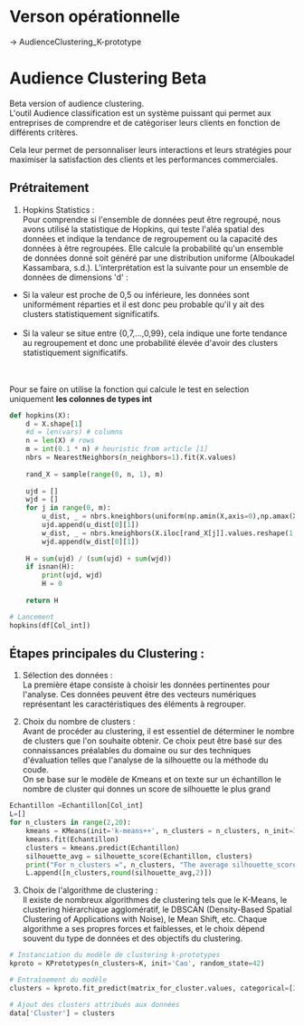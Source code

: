# Verson opérationnelle
-> AudienceClustering_K-prototype<br>


# Audience Clustering Beta
 Beta version of audience clustering.<br>
 L'outil Audience classification est un système puissant qui permet aux entreprises de comprendre et de catégoriser leurs clients en fonction de différents critères. 

 Cela leur permet de personnaliser leurs interactions et leurs stratégies pour maximiser la satisfaction des clients et les performances commerciales.
 
## Prétraitement
1. Hopkins Statistics : <br>
Pour comprendre si l'ensemble de données peut être regroupé, nous avons utilisé la statistique de Hopkins, qui teste l'aléa spatial des données et indique la tendance de regroupement ou la capacité des données à être regroupées. Elle calcule la probabilité qu'un ensemble de données donné soit généré par une distribution uniforme (Alboukadel Kassambara, s.d.). L'interprétation est la suivante pour un ensemble de données de dimensions 'd' : <br>
<ul> 
<li>Si la valeur est proche de 0,5 ou inférieure, les données sont uniformément réparties et il est donc peu probable qu'il y ait des clusters statistiquement significatifs. </li> <br>
<li>Si la valeur se situe entre {0,7,...,0,99}, cela indique une forte tendance au regroupement et donc une probabilité élevée d'avoir des clusters statistiquement significatifs.</li> <br> <br>
</ul>
 Pour se faire on utilise la fonction qui calcule le test en selection uniquement <strong>les colonnes de types int</strong>

```python
def hopkins(X):
    d = X.shape[1]
    #d = len(vars) # columns
    n = len(X) # rows
    m = int(0.1 * n) # heuristic from article [1]
    nbrs = NearestNeighbors(n_neighbors=1).fit(X.values)
 
    rand_X = sample(range(0, n, 1), m)
 
    ujd = []
    wjd = []
    for j in range(0, m):
        u_dist, _ = nbrs.kneighbors(uniform(np.amin(X,axis=0),np.amax(X,axis=0),d).reshape(1, -1), 2, return_distance=True)
        ujd.append(u_dist[0][1])
        w_dist, _ = nbrs.kneighbors(X.iloc[rand_X[j]].values.reshape(1, -1), 2, return_distance=True)
        wjd.append(w_dist[0][1])
 
    H = sum(ujd) / (sum(ujd) + sum(wjd))
    if isnan(H):
        print(ujd, wjd)
        H = 0
 
    return H

# Lancement
hopkins(df[Col_int])
```

 
## Étapes principales du Clustering :

1. Sélection des données :<br>
La première étape consiste à choisir les données pertinentes pour l'analyse. Ces données peuvent être des vecteurs numériques représentant les caractéristiques des éléments à regrouper.

2. Choix du nombre de clusters :<br>
Avant de procéder au clustering, il est essentiel de déterminer le nombre de clusters que l'on souhaite obtenir. Ce choix peut être basé sur des connaissances préalables du domaine ou sur des techniques d'évaluation telles que l'analyse de la silhouette ou la méthode du coude.<br>
On se base sur le modèle de Kmeans et on texte sur un échantillon le nombre de cluster qui donnes un score de silhouette le plus grand
```python
Echantillon =Echantillon[Col_int]
L=[]
for n_clusters in range(2,20):
    kmeans = KMeans(init='k-means++', n_clusters = n_clusters, n_init=30)
    kmeans.fit(Echantillon)
    clusters = kmeans.predict(Echantillon)
    silhouette_avg = silhouette_score(Echantillon, clusters)
    print("For n_clusters =", n_clusters, "The average silhouette_score is :", silhouette_avg)
    L.append([n_clusters,round(silhouette_avg,2)])
```
3. Choix de l'algorithme de clustering :<br>
Il existe de nombreux algorithmes de clustering tels que le K-Means, le clustering hiérarchique agglomératif, le DBSCAN (Density-Based Spatial Clustering of Applications with Noise), le Mean Shift, etc. Chaque algorithme a ses propres forces et faiblesses, et le choix dépend souvent du type de données et des objectifs du clustering.

```python
# Instanciation du modèle de clustering k-prototypes
kproto = KPrototypes(n_clusters=K, init='Cao', random_state=42)

# Entraînement du modèle
clusters = kproto.fit_predict(matrix_for_cluster.values, categorical=[2,3,4])

# Ajout des clusters attribués aux données
data['Cluster'] = clusters

```
